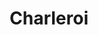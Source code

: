 ---
ref: sol-121-0010
title: "Charleroi"
author_name: ["COETS Publicité"]
publisher: ["Commissariat Général au Turisme"]
year: y1958
circa: true
origin: ["Belgium"]
formats: ["brochure"]
disciplines: ["graphic-design"]
tags: ["Expo 58"]
layout: artifact
status: ["scan"]
published: false
int_published: false
image_count:
date_added: 2023-06-16
batch: 58/belgium/1
---